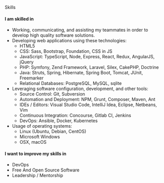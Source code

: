 Skills

#### I am skilled in

*   Working, communicating, and assisting my teammates in order to develop high quality software solutions.
*   Developing web applications using these technologies:
    *   HTML5
    *   CSS: Sass, Bootstrap, Foundation, CSS in JS
    *   JavaScript: TypeScript, Node, Express, React, Redux, AngularJS, jQuery
    *   PHP: Symfony, Zend Framework, Laravel, Silex, CakePHP, Doctrine
    *   Java: Struts, Spring, Hibernate, Spring Boot, Tomcat, JUnit, Freemarker
    *   Relational Databases: PostgreSQL, MySQL, sqlite
*   Leveraging software configuration, development, and other tools:
    *   Source Control: Git, Subversion
    *   Automation and Deployment: NPM, Grunt, Composer, Maven, Ant
    *   IDEs / Editors: Visual Studio Code, IntelliJ Idea, Eclipse, Netbeans, Vim
    *   Continuous Integration: Concourse, Gitlab CI, Jenkins
    *   DevOps: Ansible, Docker, Kubernetes
*   Usage of operating systems:
    *   Linux (Ubuntu, Debian, CentOS)
    *   Microsoft Windows
    *   OSX, macOS

#### I want to improve my skills in

*   DevOps
*   Free And Open Source Software
*   Leadership / Mentorship